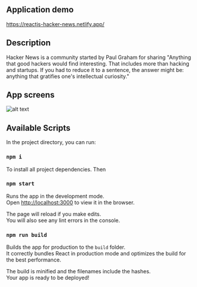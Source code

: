 ## Application demo
https://reactjs-hacker-news.netlify.app/

## Description
Hacker News is a community started by Paul Graham for sharing &quot;Anything that good
hackers would find interesting. That includes more than hacking and startups. If you
had to reduce it to a sentence, the answer might be: anything that gratifies one&#39;s
intellectual curiosity.&quot;

## App screens
![alt text](https://i.ibb.co/6rvMjC0/screencapture-reactjs-hacker-news-netlify-app-0-2020-06-07-23-03-41.png)

## Available Scripts

In the project directory, you can run:

### `npm i`

To install all project dependencies. Then

### `npm start`

Runs the app in the development mode.<br>
Open [http://localhost:3000](http://localhost:3000) to view it in the browser.

The page will reload if you make edits.<br>
You will also see any lint errors in the console.

### `npm run build`

Builds the app for production to the `build` folder.<br>
It correctly bundles React in production mode and optimizes the build for the best performance.

The build is minified and the filenames include the hashes.<br>
Your app is ready to be deployed!
